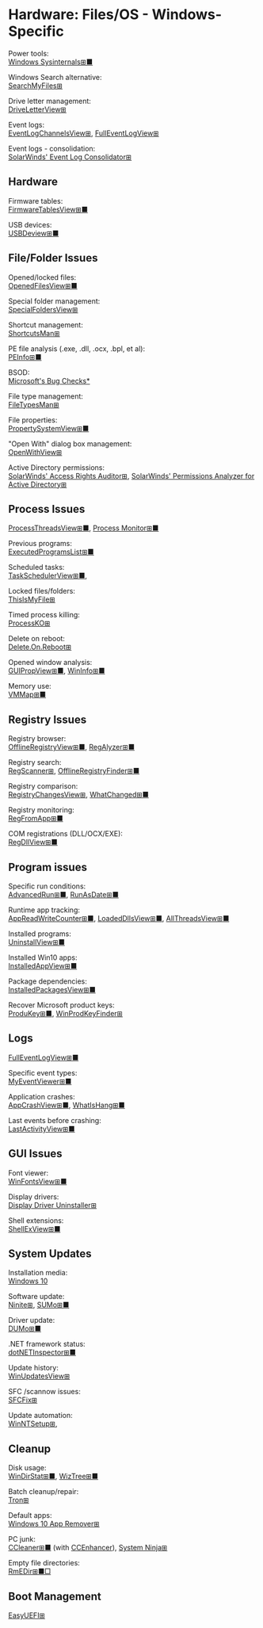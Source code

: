 # Hardware: Files/OS - Windows-Specific

Power tools:  
[Windows Sysinternals⊞■](https://docs.microsoft.com/en-us/sysinternals/)

Windows Search alternative:  
[SearchMyFiles⊞](https://www.nirsoft.net/utils/search_my_files.html)

Drive letter management:  
[DriveLetterView⊞](https://www.nirsoft.net/utils/drive_letter_view.html)

Event logs:  
[EventLogChannelsView⊞](https://www.nirsoft.net/utils/event_log_channels_view.html),
[FullEventLogView⊞](https://www.nirsoft.net/utils/full_event_log_view.html)

Event logs - consolidation:  
[SolarWinds' Event Log Consolidator⊞](https://www.solarwinds.com/free-tools/event-log-consolidator)

## Hardware

Firmware tables:  
[FirmwareTablesView⊞■](https://www.nirsoft.net/utils/firmware_tables_view.html)

USB devices:  
[USBDeview⊞■](https://www.nirsoft.net/utils/usb_devices_view.html)

## File/Folder Issues

Opened/locked files:  
[OpenedFilesView⊞■](https://www.nirsoft.net/utils/opened_files_view.html)

Special folder management:  
[SpecialFoldersView⊞](https://www.nirsoft.net/utils/special_folders_view.html)

Shortcut management:  
[ShortcutsMan⊞](https://www.nirsoft.net/utils/shman.html)

PE file analysis (.exe, .dll, .ocx, .bpl, et al):  
[PEInfo⊞■](http://www.pazera-software.com/products/peinfo/)

BSOD:  
[Microsoft's Bug Checks*](https://docs.microsoft.com/en-us/windows-hardware/drivers/debugger/bug-checks--blue-screens-)

File type management:  
[FileTypesMan⊞](https://www.nirsoft.net/utils/file_types_manager.html)

File properties:  
[PropertySystemView⊞■](https://www.nirsoft.net/utils/windows_property_system_view.html)

"Open With" dialog box management:  
[OpenWithView⊞](https://www.nirsoft.net/utils/open_with_view.html)

Active Directory permissions:  
[SolarWinds' Access Rights Auditor⊞](https://www.solarwinds.com/free-tools/access-rights-auditor),
[SolarWinds' Permissions Analyzer for Active Directory⊞](https://www.solarwinds.com/free-tools/permissions-analyzer-for-active-directory)

## Process Issues

[ProcessThreadsView⊞■](https://www.nirsoft.net/utils/process_threads_view.html),
[Process Monitor⊞■](https://docs.microsoft.com/en-us/sysinternals/downloads/procmon)

Previous programs:  
[ExecutedProgramsList⊞■](https://www.nirsoft.net/utils/executed_programs_list.html)

Scheduled tasks:  
[TaskSchedulerView⊞■](https://www.nirsoft.net/utils/task_scheduler_view.html),

Locked files/folders:  
[ThisIsMyFile⊞](https://www.softwareok.com/?seite=Freeware/ThisIsMyFile)

Timed process killing:  
[ProcessKO⊞](https://www.softwareok.com/?seite=Freeware/ProcessKO)

Delete on reboot:  
[Delete.On.Reboot⊞](https://www.softwareok.com/?seite=Freeware/Delete.On.Reboot)

Opened window analysis:  
[GUIPropView⊞■](https://www.nirsoft.net/utils/gui_prop_view.html), 
[WinInfo⊞■](http://www.pazera-software.com/products/wininfo/)

Memory use:  
[VMMap⊞■](https://docs.microsoft.com/en-us/sysinternals/downloads/vmmap)

## Registry Issues

Registry browser:  
[OfflineRegistryView⊞■](https://www.nirsoft.net/utils/offline_registry_view.html),
[RegAlyzer⊞■](https://www.safer-networking.org/products/regalyzer/)

Registry search:  
[RegScanner⊞](https://www.nirsoft.net/utils/regscanner.html),
[OfflineRegistryFinder⊞■](https://www.nirsoft.net/utils/offline_registry_finder.html)

Registry comparison:  
[RegistryChangesView⊞](https://www.nirsoft.net/utils/registry_changes_view.html),
[WhatChanged⊞■](https://portableapps.com/apps/utilities/whatchanged-portable)

Registry monitoring:  
[RegFromApp⊞■](https://www.nirsoft.net/utils/reg_file_from_application.html)

COM registrations (DLL/OCX/EXE):  
[RegDllView⊞■](https://www.nirsoft.net/utils/registered_dll_view.html)

## Program issues

Specific run conditions:  
[AdvancedRun⊞■](https://www.nirsoft.net/utils/advanced_run.html),
[RunAsDate⊞■](https://www.nirsoft.net/utils/run_as_date.html)

Runtime app tracking:  
[AppReadWriteCounter⊞■](https://www.nirsoft.net/utils/app_read_write_counter.html),
[LoadedDllsView⊞■](https://www.nirsoft.net/utils/loaded_dll_view.html),
[AllThreadsView⊞■](https://www.nirsoft.net/utils/all_threads_view.html)

Installed programs:  
[UninstallView⊞■](https://www.nirsoft.net/utils/uninstall_view.html)

Installed Win10 apps:  
[InstalledAppView⊞■](https://www.nirsoft.net/utils/installed_app_view.html)

Package dependencies:  
[InstalledPackagesView⊞■](https://www.nirsoft.net/utils/installed_packages_view.html)

Recover Microsoft product keys:  
[ProduKey⊞■](https://www.nirsoft.net/utils/product_cd_key_viewer.html),
[WinProdKeyFinder⊞](https://github.com/mrpeardotnet/WinProdKeyFinder)

## Logs

[FullEventLogView⊞■](https://www.nirsoft.net/utils/full_event_log_view.html)

Specific event types:  
[MyEventViewer⊞■](https://www.nirsoft.net/utils/my_event_viewer.html)

Application crashes:  
[AppCrashView⊞■](https://www.nirsoft.net/utils/app_crash_view.html),
[WhatIsHang⊞■](https://www.nirsoft.net/utils/what_is_hang.html)

Last events before crashing:  
[LastActivityView⊞■](https://www.nirsoft.net/utils/computer_activity_view.html)

## GUI Issues

Font viewer:  
[WinFontsView⊞■](https://www.nirsoft.net/utils/windows_fonts_viewer.html)

Display drivers:  
[Display Driver Uninstaller⊞](https://www.guru3d.com/files-details/display-driver-uninstaller-download.html)

Shell extensions:  
[ShellExView⊞■](https://www.nirsoft.net/utils/shexview.html)

## System Updates

Installation media:  
[Windows 10](https://www.microsoft.com/en-us/software-download/windows10)

Software update:  
[Ninite⊞](https://ninite.com/),
[SUMo⊞■](https://kcsoftwares.com/?sumo)

Driver update:  
[DUMo⊞■](https://kcsoftwares.com/?dumo)

.NET framework status:  
[dotNETInspector⊞■](https://firedancer-software.com/software/dotnetinspector/)

Update history:  
[WinUpdatesView⊞](https://www.nirsoft.net/utils/windows_updates_history_viewer.html)

SFC /scannow issues:  
[SFCFix⊞](https://www.sysnative.com/forums/downloads/sfcfix/)

Update automation:  
[WinNTSetup⊞](https://www.softpedia.com/get/System/OS-Enhancements/WinNTSetup.shtml),

## Cleanup

Disk usage:  
[WinDirStat⊞■](https://windirstat.net/),
[WizTree⊞■](https://wiztreefree.com/)

Batch cleanup/repair:  
[Tron⊞](https://www.reddit.com/r/TronScript/comments/oqe6qg/tron_v1200_20210723_completely_remove_support_for/)

Default apps:  
[Windows 10 App Remover⊞](https://m.majorgeeks.com/files/details/windows_10_app_remover.html)

PC junk:  
[CCleaner⊞■](https://www.ccleaner.com/) (with [CCEnhancer](https://singularlabs.com/software/ccenhancer/)),
[System Ninja⊞](https://singularlabs.com/software/system-ninja/)

Empty file directories:  
[RmEDir⊞■□](http://www.pazera-software.com/products/rmedir/)

## Boot Management

[EasyUEFI⊞](https://www.easyuefi.com/index-us.html)
